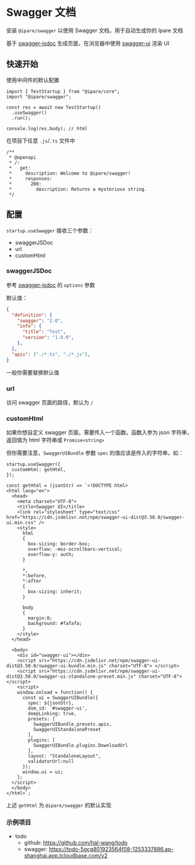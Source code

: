 # Swagger 文档

安装 `@ipare/swagger` 以使用 Swagger 文档，用于自动生成你的 Ipare 文档

基于 [swagger-jsdoc](https://github.com/Surnet/swagger-jsdoc) 生成页面，在浏览器中使用 [swagger-ui](https://github.com/swagger-api/swagger-ui) 渲染 UI

## 快速开始

使用中间件的默认配置

```TS
import { TestStartup } from "@ipare/core";
import "@ipare/swagger";

const res = await new TestStartup()
  .useSwagger()
  .run();

console.log(res.body); // html
```

在项目下任意 `.js`/`.ts` 文件中

```TS
/**
 * @openapi
 * /:
 *   get:
 *     description: Welcome to @ipare/swagger!
 *     responses:
 *       200:
 *         description: Returns a mysterious string.
 */
```

## 配置

`startup.useSwagger` 接收三个参数：

- swaggerJSDoc
- url
- customHtml

### swaggerJSDoc

参考 [swagger-jsdoc](https://github.com/Surnet/swagger-jsdoc) 的 `options` 参数

默认值：

```JSON
{
  "definition": {
    "swagger": "2.0",
    "info": {
      "title": "Test",
      "version": "1.0.0",
    },
  },
  "apis": ["./*.ts", "./*.js"],
}
```

一般你需要替换默认值

### url

访问 swagger 页面的路径，默认为 `/`

### customHtml

如果你想自定义 swagger 页面，需要传入一个函数。函数入参为 json 字符串，返回值为 html 字符串或 `Promise<string>`

但你需要注意，`SwaggerUIBundle` 参数 `spec` 的值应该是传入的字符串，如：

```TS
startup.useSwagger({
  customHtml: getHtml,
});

const getHtml = (jsonStr) => `<!DOCTYPE html>
<html lang="en">
  <head>
    <meta charset="UTF-8">
    <title>Swagger UI</title>
    <link rel="stylesheet" type="text/css" href="https://cdn.jsdelivr.net/npm/swagger-ui-dist@3.50.0/swagger-ui.min.css" />
    <style>
      html
      {
        box-sizing: border-box;
        overflow: -moz-scrollbars-vertical;
        overflow-y: auth;
      }

      *,
      *:before,
      *:after
      {
        box-sizing: inherit;
      }

      body
      {
        margin:0;
        background: #fafafa;
      }
    </style>
  </head>

  <body>
    <div id="swagger-ui"></div>
    <script src="https://cdn.jsdelivr.net/npm/swagger-ui-dist@3.50.0/swagger-ui-bundle.min.js" charset="UTF-8"> </script>
    <script src="https://cdn.jsdelivr.net/npm/swagger-ui-dist@3.50.0/swagger-ui-standalone-preset.min.js" charset="UTF-8"> </script>
    <script>
    window.onload = function() {
      const ui = SwaggerUIBundle({
        spec: ${jsonStr},
        dom_id: '#swagger-ui',
        deepLinking: true,
        presets: [
          SwaggerUIBundle.presets.apis,
          SwaggerUIStandalonePreset
        ],
        plugins: [
          SwaggerUIBundle.plugins.DownloadUrl
        ],
        layout: "StandaloneLayout",
        validatorUrl:null
      });
      window.ui = ui;
    };
  </script>
  </body>
</html>`;
```

上述 `getHtml` 为 `@ipare/swagger` 的默认实现

### 示例项目

- todo
  - github: https://github.com/hal-wang/todo
  - swagger: https://todo-5gcg801923564f08-1253337886.ap-shanghai.app.tcloudbase.com/v2
